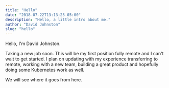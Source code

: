 ```yaml
---
title: "Hello"
date: "2018-07-22T13:13:25-05:00"
description: "Hello, a little intro about me."
author: "David Johnston"
slug: "hello"
---
```


Hello, I'm David Johnston.

Taking a new job soon.  This will be my first position fully remote and I can't wait to get started.  I plan on updating with my experience transferring to remote, working with a new team, building a great product and hopefully doing some Kubernetes work as well.

We will see where it goes from here.